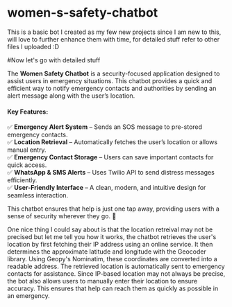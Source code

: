 # women-s-safety-chatbot
This is a basic bot I created as my few new projects since I  am new to this, will love to further enhance them with time, for detailed stuff refer to other files I uploaded :D


#Now let's go with detailed stuff


The **Women Safety Chatbot** is a security-focused application designed to assist users in emergency situations. This chatbot provides a quick and efficient way to notify emergency contacts and authorities by sending an alert message along with the user’s location.  

#### **Key Features:**  
✅ **Emergency Alert System** – Sends an SOS message to pre-stored emergency contacts.  
✅ **Location Retrieval** – Automatically fetches the user’s location or allows manual entry.  
✅ **Emergency Contact Storage** – Users can save important contacts for quick access.  
✅ **WhatsApp & SMS Alerts** – Uses Twilio API to send distress messages efficiently.  
✅ **User-Friendly Interface** – A clean, modern, and intuitive design for seamless interaction.  

This chatbot ensures that help is just one tap away, providing users with a sense of security wherever they go. 🚨

One nice thing I could say about is that the location retreival may not be precised but let me tell you how it works, the chatbot retrieves the user's location by first fetching their IP address using an online service. It then determines the approximate latitude and longitude with the Geocoder library. Using Geopy's Nominatim, these coordinates are converted into a readable address. The retrieved location is automatically sent to emergency contacts for assistance. Since IP-based location may not always be precise, the bot also allows users to manually enter their location to ensure accuracy. This ensures that help can reach them as quickly as possible in an emergency. 
